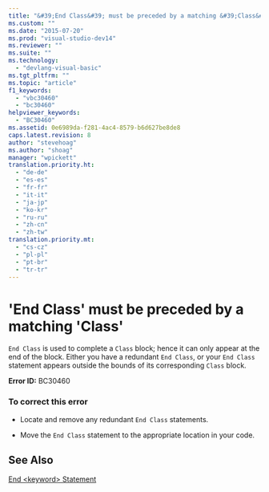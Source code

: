 ```yaml
---
title: "&#39;End Class&#39; must be preceded by a matching &#39;Class&#39; | Microsoft Docs"
ms.custom: ""
ms.date: "2015-07-20"
ms.prod: "visual-studio-dev14"
ms.reviewer: ""
ms.suite: ""
ms.technology: 
  - "devlang-visual-basic"
ms.tgt_pltfrm: ""
ms.topic: "article"
f1_keywords: 
  - "vbc30460"
  - "bc30460"
helpviewer_keywords: 
  - "BC30460"
ms.assetid: 0e6989da-f281-4ac4-8579-b6d627be8de8
caps.latest.revision: 8
author: "stevehoag"
ms.author: "shoag"
manager: "wpickett"
translation.priority.ht: 
  - "de-de"
  - "es-es"
  - "fr-fr"
  - "it-it"
  - "ja-jp"
  - "ko-kr"
  - "ru-ru"
  - "zh-cn"
  - "zh-tw"
translation.priority.mt: 
  - "cs-cz"
  - "pl-pl"
  - "pt-br"
  - "tr-tr"
---
```

# &#39;End Class&#39; must be preceded by a matching &#39;Class&#39;
`End Class` is used to complete a `Class` block; hence it can only appear at the end of the block. Either you have a redundant `End Class`, or your `End Class` statement appears outside the bounds of its corresponding `Class` block.  
  
 **Error ID:** BC30460  
  
### To correct this error  
  
-   Locate and remove any redundant `End Class` statements.  
  
-   Move the `End Class` statement to the appropriate location in your code.  
  
## See Also  
 [End \<keyword> Statement](../../visual-basic/language-reference/statements/end-keyword-statement.md)